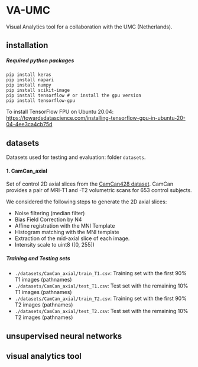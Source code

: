 # VA-UMC
Visual Analytics tool for a collaboration with the UMC (Netherlands).

## installation

##### Required python packages
```
pip install keras
pip install napari
pip install numpy
pip install scikit-image
pip install tensorflow # or install the gpu version
pip install tensorflow-gpu
```

To install TensorFlow FPU on Ubuntu 20.04: https://towardsdatascience.com/installing-tensorflow-gpu-in-ubuntu-20-04-4ee3ca4cb75d


## datasets
Datasets used for testing and evaluation: folder `datasets`.

#### 1. CamCan_axial
Set of control 2D axial slices from the [CamCan428 dataset](https://camcan-archive.mrc-cbu.cam.ac.uk/dataaccess/). CamCan provides a pair of MRI-T1 and -T2 volumetric scans for 653 control subjects.

We considered the following steps to generate the 2D axial slices:
- Noise filtering (median filter)
- Bias Field Correction by N4
- Affine registration with the MNI Template
- Histogram matching with the MNI template
- Extraction of the mid-axial slice of each image.
- Intensity scale to uint8 ([0, 255])

##### Training and Testing sets
- `./datasets/CamCan_axial/train_T1.csv`: Training set with the first 90% T1 images (pathnames)
- `./datasets/CamCan_axial/test_T1.csv`: Test set with the remaining 10% T1 images (pathnames)
- `./datasets/CamCan_axial/train_T2.csv`: Training set with the first 90% T2 images (pathnames)
- `./datasets/CamCan_axial/test_T2.csv`: Test set with the remaining 10% T2 images (pathnames)

## unsupervised neural networks


## visual analytics tool

